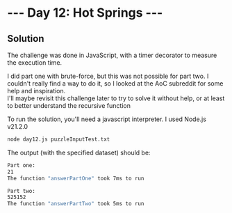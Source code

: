 # --- Day 12: Hot Springs ---

## Solution

The challenge was done in JavaScript, with a timer decorator to measure the execution time.

I did part one with brute-force, but this was not possible for part two. I couldn't really find a way to do it, so I looked at the AoC subreddit for some help and inspiration.  
I'll maybe revisit this challenge later to try to solve it without help, or at least to better understand the recursive function

To run the solution, you'll need a javascript interpreter. I used Node.js v21.2.0

```zsh
node day12.js puzzleInputTest.txt
```

The output (with the specified dataset) should be:

```zsh
Part one:
21
The function "answerPartOne" took 7ms to run

Part two:
525152
The function "answerPartTwo" took 5ms to run
```

